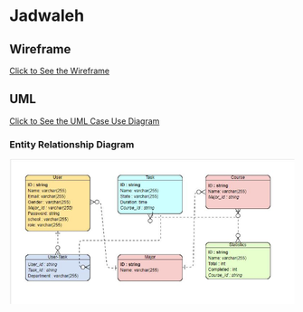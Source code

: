 # Jadwaleh

## Wireframe

[Click to See the Wireframe](./resources/wireframe)

## UML

[Click to See the UML Case Use Diagram](./resources/UML)

### Entity Relationship Diagram

![](./assets/ERM.JPG)
